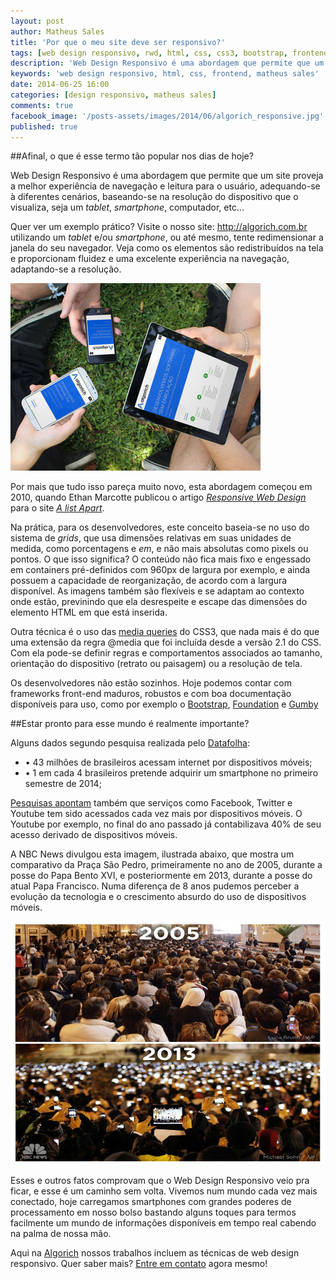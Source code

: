```yaml
---
layout: post
author: Matheus Sales
title: 'Por que o meu site deve ser responsivo?'
tags: [web design responsivo, rwd, html, css, css3, bootstrap, frontend]
description: 'Web Design Responsivo é uma abordagem que permite que um site proveja a melhor experiência de navegação e leitura para o usuário, adequando-se à diferentes cenários, '
keywords: 'web design responsivo, html, css, frontend, matheus sales'
date: 2014-06-25 16:00
categories: [design responsivo, matheus sales]
comments: true
facebook_image: '/posts-assets/images/2014/06/algorich_responsive.jpg'
published: true
---
```


##Afinal, o que é esse termo tão popular nos dias de hoje?

Web Design Responsivo é uma abordagem que permite que um site proveja a melhor experiência de navegação e leitura para o usuário, adequando-se à diferentes cenários, baseando-se na resolução do dispositivo que o visualiza, seja um *tablet*, *smartphone*, computador, etc...

Quer ver um exemplo prático? Visite o nosso site: <a href="http://algorich.com.br" target="_blank">http://algorich.com.br</a> utilizando um *tablet* e/ou *smartphone*, ou até mesmo, tente redimensionar a janela do seu navegador. Veja como os elementos são redistribuídos na tela e proporcionam fluidez e uma excelente experiência na navegação, adaptando-se a resolução.

<!-- more -->
<img class="alignright" title="Site da Algorich responsivo" src="/posts-assets/images/2014/06/algorich_responsive.jpg" alt="Site da Algorich responsivo" width="400" height="300" />

Por mais que tudo isso pareça muito novo, esta abordagem começou em 2010, quando Ethan Marcotte publicou o artigo <a href="http://alistapart.com/article/responsive-web-design" target="_blank">*Responsive Web Design*</a> para o site <a href="http://alistapart.com/" target="_blank">*A list Apart*</a>.

Na prática, para os desenvolvedores, este conceito baseia-se no uso do sistema de *grids*, que usa dimensões relativas em suas unidades de medida, como porcentagens e *em*, e não mais absolutas como pixels ou pontos. O que isso significa? O conteúdo não fica mais fixo e engessado em containers pré-definidos com 960px de largura por exemplo, e ainda possuem a capacidade de reorganização, de acordo com a largura disponível. As imagens também são flexíveis e se adaptam ao contexto onde estão, previnindo que ela desrespeite e escape das dimensões do elemento HTML em que está inserida.

Outra técnica é o uso das <a href="http://www.w3.org/TR/css3-mediaqueries/" target="_blank">media queries</a> do CSS3, que nada mais é do que uma extensão da regra @media que foi incluída desde a versão 2.1 do CSS. Com ela pode-se definir regras e comportamentos associados ao tamanho, orientação do dispositivo (retrato ou paisagem) ou a resolução de tela.

Os desenvolvedores não estão sozinhos. Hoje podemos contar com frameworks front-end maduros, robustos e com boa documentação disponíveis para uso, como por exemplo o <a href="http://getbootstrap.com/" target="_blank">Bootstrap</a>, <a href="http://foundation.zurb.com/" target="_blank">Foundation</a> e <a href="http://gumbyframework.com/" target="_blank">Gumby</a>

##Estar pronto para esse mundo é realmente importante?

Alguns dados segundo pesquisa realizada pelo <a href="http://datafolha.folha.uol.com.br/mercado/2014/01/1400618-43-milhoes-de-brasileiros-acessam-internet-por-dispositivos-moveis.shtml" target="_blank">Datafolha</a>:

  + &bull; 43 milhões de brasileiros acessam internet por dispositivos móveis;
  + &bull; 1 em cada 4 brasileiros pretende adquirir um smartphone no primeiro semestre de 2014;

<a href="http://olhardigital.uol.com.br/noticia/38311/38311" target="_blank">Pesquisas apontam</a> também que serviços como Facebook, Twitter e Youtube tem sido acessados cada vez mais por dispositivos móveis. O Youtube por exemplo, no final do ano passado já contabilizava 40% de seu acesso derivado de dispositivos móveis.

A NBC News divulgou esta imagem, ilustrada abaixo, que mostra um comparativo da Praça São Pedro, primeiramente no ano de 2005, durante a posse do Papa Bento XVI, e posteriormente em 2013, durante a posse do atual Papa Francisco. Numa diferença de 8 anos pudemos perceber a evolução da tecnologia e o crescimento absurdo do uso de dispositivos móveis.

<img title="Comparativo da posse do papa em 2005 e 2013" src="/posts-assets/images/2014/06/posse_papa.jpg" alt="Comparativo da posse do papa em 2005 e 2013" width="670" height="389" />

Esses e outros fatos comprovam que o Web Design Responsivo veio pra ficar, e esse é um caminho sem volta. Vivemos num mundo cada vez mais conectado, hoje carregamos smartphones com grandes poderes de processamento em nosso bolso bastando alguns toques para termos facilmente um mundo de informações disponíveis em tempo real cabendo na palma de nossa mão.

Aqui na <a href="http://algorich.com.br/" target="_blank">Algorich</a> nossos trabalhos incluem as técnicas de web design responsivo. Quer saber mais? <a href="http://algorich.com.br/contato" target="_blank">Entre em contato</a> agora mesmo!
